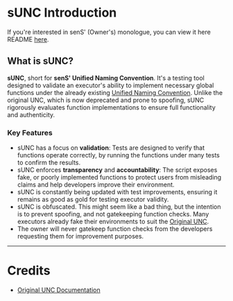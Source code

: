 # sUNC Introduction

If you're interested in senS' (Owner's) monologue, you can view it here README [here](./README-condensed.md).

## What is sUNC? 

**sUNC**, short for **senS' Unified Naming Convention**. It's a testing tool designed to validate an executor's ability to implement necessary global functions under the already existing [Unified Naming Convention](https://github.com/unified-naming-convention/NamingStandard/tree/main). Unlike the original UNC, which is now deprecated and prone to spoofing, sUNC rigorously evaluates function implementations to ensure full functionality and authenticity.

### Key Features

- sUNC has a focus on **validation**: Tests are designed to verify that functions operate correctly, by running the functions under many tests to confirm the results.
- sUNC enforces **transparency** and **accountability**: The script exposes fake, or poorly implemented functions to protect users from misleading claims and help developers improve their environment.
- sUNC is constantly being updated with test improvements, ensuring it remains as good as gold for testing executor validity.
- sUNC is obfuscated. This might seem like a bad thing, but the intention is to prevent spoofing, and not gatekeeping function checks. Many executors already fake their environments to suit the [Original UNC](https://github.com/unified-naming-convention/NamingStandard/tree/main).
- The owner will never gatekeep function checks from the developers requesting them for improvement purposes.

-----

# Credits

- [Original UNC Documentation](https://github.com/unified-naming-convention/NamingStandard/tree/main)
